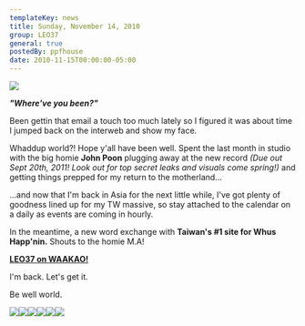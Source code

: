 ```yaml
---
templateKey: news
title: Sunday, November 14, 2010
group: LEO37
general: true
postedBy: ppfhouse
date: 2010-11-15T00:00:00-05:00
---
```

![](http://sphotos.ak.fbcdn.net/hphotos-ak-snc3/hs174.snc3/20133_453704720502_640110502_11012713_1086719_n.jpg)

***"Where've you been?"***

Been gettin that email a touch too much lately so I figured it was about time I jumped back on the interweb and show my face.

Whaddup world?! Hope y'all have been well. Spent the last month in studio with the big homie **John Poon** plugging away at the new record *(Due out Sept 20th, 2011! Look out for top secret leaks and visuals come spring!)* and getting things prepped for my return to the motherland...

...and now that I'm back in Asia for the next little while, I've got plenty of goodness lined up for my TW massive, so stay attached to the calendar on a daily as events are coming in hourly.

In the meantime, a new word exchange with **Taiwan's #1 site for Whus Happ'nin.**  Shouts to the homie M.A!

[**LEO37 on WAAKAO!**](http://www.waakao.com/en/component/content/article/39-rokfeature/826-its-not-a-bad-thing-to-care)

I'm back. Let's get it.

Be well world.

[![](http://www.ppfhouse.com/myspaceimages/tw1.jpg)](http://www.twitter.com/ppfhouse)[![](http://www.ppfhouse.com/myspaceimages/fb1.jpg)](http://www.facebook.com/ppfhouse)[![](http://www.ppfhouse.com/myspaceimages/tb1.jpg)](http://leo37.tumblr.com)[![](http://www.ppfhouse.com/myspaceimages/ms1.jpg)](http://www.myspace.com/ppfhouse)[![](http://www.ppfhouse.com/myspaceimages/yt1.jpg)](http://www.youtube.com/ppfhouse)[![](http://www.ppfhouse.com/myspaceimages/bc1.jpg)](http://ppfhouse.bandcamp.com)